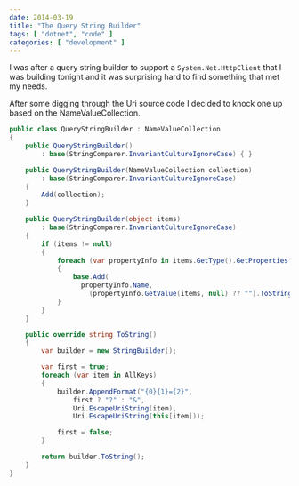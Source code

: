 ```yaml
---
date: 2014-03-19
title: "The Query String Builder"
tags: [ "dotnet", "code" ]
categories: [ "development" ]
---
```


I was after a query string builder to support a `System.Net.HttpClient` that I was building tonight and it was surprising hard to find something that met my needs.

After some digging through the Uri source code I decided to knock one up based on the NameValueCollection.

```csharp
public class QueryStringBuilder : NameValueCollection
{
    public QueryStringBuilder()
        : base(StringComparer.InvariantCultureIgnoreCase) { }

    public QueryStringBuilder(NameValueCollection collection)
        : base(StringComparer.InvariantCultureIgnoreCase)
    {
        Add(collection);
    }

    public QueryStringBuilder(object items)
        : base(StringComparer.InvariantCultureIgnoreCase)
    {
        if (items != null)
        {
            foreach (var propertyInfo in items.GetType().GetProperties())
            {
                base.Add(
                  propertyInfo.Name,
                    (propertyInfo.GetValue(items, null) ?? "").ToString());
            }
        }
    }

    public override string ToString()
    {
        var builder = new StringBuilder();

        var first = true;
        foreach (var item in AllKeys)
        {
            builder.AppendFormat("{0}{1}={2}",
                first ? "?" : "&",
                Uri.EscapeUriString(item),
                Uri.EscapeUriString(this[item]));

            first = false;
        }

        return builder.ToString();
    }
}
```
